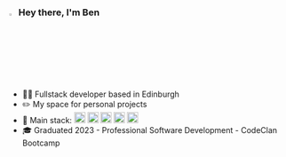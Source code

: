 ### <img src="https://media.giphy.com/media/hvRJCLFzcasrR4ia7z/giphy.gif" width="2.5%"> Hey there, I'm Ben 
#
* :man_technologist: Fullstack developer based in Edinburgh
* :pencil2:	My space for personal projects
* :pancakes: Main stack: <img src="https://skillicons.dev/icons?i=angular"  width="20"> <img src="https://skillicons.dev/icons?i=ts"  width="20">  <img src="https://skillicons.dev/icons?i=php"  width="20"> <img src="https://skillicons.dev/icons?i=symfony"  width="20"> <img src="https://skillicons.dev/icons?i=mysql"  width="20">
* :mortar_board: Graduated 2023 - Professional Software Development - CodeClan Bootcamp




<!--
**benbeardyman/benbeardyman** is a ✨ _special_ ✨ repository because its `README.md` (this file) appears on your GitHub profile.

Here are some ideas to get you started:

- 🔭 I’m currently working on ...
- 🌱 I’m currently learning ...
- 👯 I’m looking to collaborate on ...
- 🤔 I’m looking for help with ...
- 💬 Ask me about ...
- 📫 How to reach me: ...
- 😄 Pronouns: ...
- ⚡ Fun fact: ...
-->
